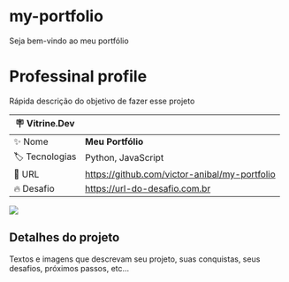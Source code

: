 # my-portfolio
Seja bem-vindo ao meu portfólio
# Professinal profile

Rápida descrição do objetivo de fazer esse projeto

| :placard: Vitrine.Dev |     |
| -------------  | --- |
| :sparkles: Nome        | **Meu Portfólio**
| :label: Tecnologias | Python, JavaScript
| :rocket: URL         | https://github.com/victor-anibal/my-portfolio
| :fire: Desafio     | https://url-do-desafio.com.br

<!-- Inserir imagem com a #vitrinedev ao final do link -->
![](https://via.placeholder.com/1200x500.png?text=imagem+lindona+do+meu+projeto#vitrinedev)

## Detalhes do projeto

Textos e imagens que descrevam seu projeto, suas conquistas, seus desafios, próximos passos, etc...
